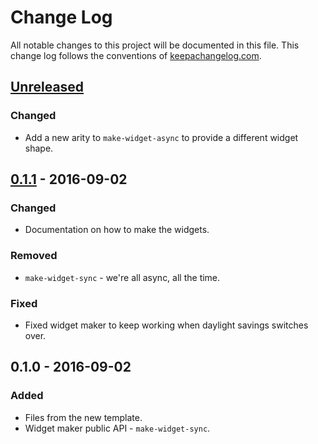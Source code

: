 # Change Log
All notable changes to this project will be documented in this file. This change log follows the conventions of [keepachangelog.com](http://keepachangelog.com/).

## [Unreleased][unreleased]
### Changed
- Add a new arity to `make-widget-async` to provide a different widget shape.

## [0.1.1] - 2016-09-02
### Changed
- Documentation on how to make the widgets.

### Removed
- `make-widget-sync` - we're all async, all the time.

### Fixed
- Fixed widget maker to keep working when daylight savings switches over.

## 0.1.0 - 2016-09-02
### Added
- Files from the new template.
- Widget maker public API - `make-widget-sync`.

[unreleased]: https://github.com/your-name/reddit/compare/0.1.1...HEAD
[0.1.1]: https://github.com/your-name/reddit/compare/0.1.0...0.1.1
